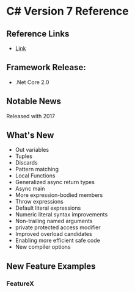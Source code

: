 # C# Version 7 Reference

## Reference Links

- [Link]()

## Framework Release:

- .Net Core 2.0

## Notable News

Released with 2017

## What's New

- Out variables
- Tuples
- Discards
- Pattern matching
- Local Functions
- Generalized async return types
- Async main
- More expression-bodied members
- Throw expressions
- Default literal expressions
- Numeric literal syntax improvements
- Non-trailing named arguments
- private protected access modifier
- Improved overload candidates
- Enabling more efficient safe code
- New compiler options

## New Feature Examples

### FeatureX
